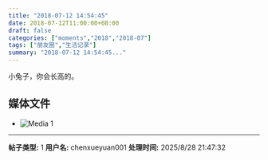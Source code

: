 ```yaml
---
title: "2018-07-12 14:54:45"
date: 2018-07-12T11:00:00+08:00
draft: false
categories: ["moments","2018","2018-07"]
tags: ["朋友圈","生活记录"]
summary: "2018-07-12 14:54:45..."
---
```


小兔子，你会长高的。

## 媒体文件

- ![Media 1](/Moments/photos/2018-07-12/201807121454450.jpg)

---

**帖子类型:** 1
**用户名:** chenxueyuan001
**处理时间:** 2025/8/28 21:47:32